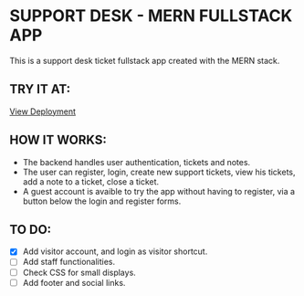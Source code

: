 # SUPPORT DESK - MERN FULLSTACK APP
This is a support desk ticket fullstack app created with the MERN stack.

## TRY IT AT:
[View Deployment](https://support-desk-epj7.onrender.com/)


## HOW IT WORKS:
- The backend handles user authentication, tickets and notes.
- The user can register, login, create new support tickets, view his tickets, add a note to a ticket, close a ticket.
- A guest account is avaible to try the app without having to register, via a button below the login and register forms.

## TO DO:
- [X] Add visitor account, and login as visitor shortcut.
- [ ] Add staff functionalities.
- [ ] Check CSS for small displays.
- [ ] Add footer and social links.